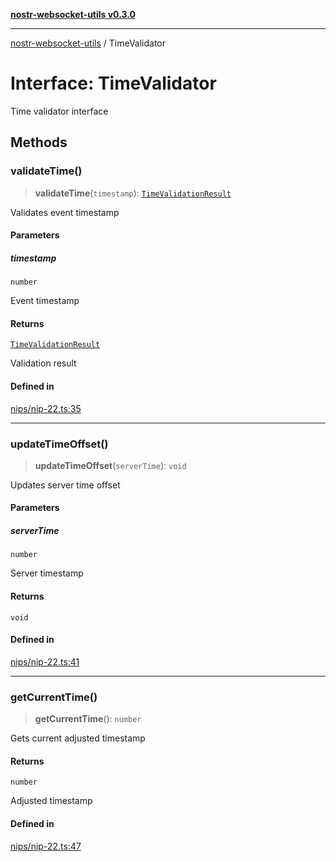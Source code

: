 [**nostr-websocket-utils v0.3.0**](../README.md)

***

[nostr-websocket-utils](../globals.md) / TimeValidator

# Interface: TimeValidator

Time validator interface

## Methods

### validateTime()

> **validateTime**(`timestamp`): [`TimeValidationResult`](TimeValidationResult.md)

Validates event timestamp

#### Parameters

##### timestamp

`number`

Event timestamp

#### Returns

[`TimeValidationResult`](TimeValidationResult.md)

Validation result

#### Defined in

[nips/nip-22.ts:35](https://github.com/HumanjavaEnterprises/nostr-websocket-utils/blob/main/src/nips/nip-22.ts#L35)

***

### updateTimeOffset()

> **updateTimeOffset**(`serverTime`): `void`

Updates server time offset

#### Parameters

##### serverTime

`number`

Server timestamp

#### Returns

`void`

#### Defined in

[nips/nip-22.ts:41](https://github.com/HumanjavaEnterprises/nostr-websocket-utils/blob/main/src/nips/nip-22.ts#L41)

***

### getCurrentTime()

> **getCurrentTime**(): `number`

Gets current adjusted timestamp

#### Returns

`number`

Adjusted timestamp

#### Defined in

[nips/nip-22.ts:47](https://github.com/HumanjavaEnterprises/nostr-websocket-utils/blob/main/src/nips/nip-22.ts#L47)
